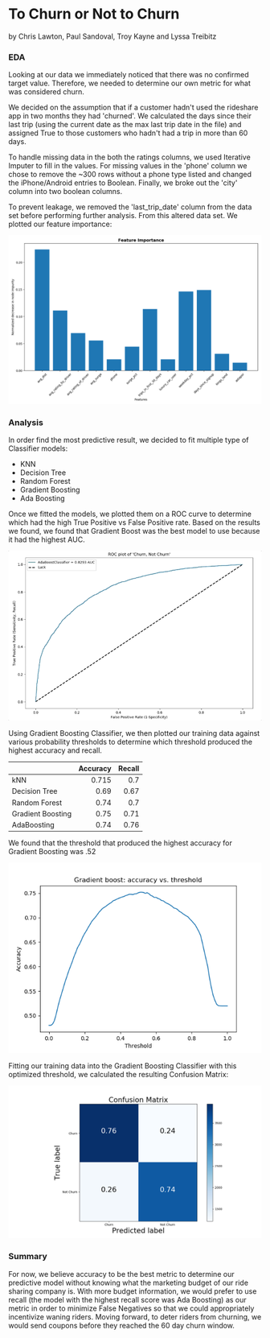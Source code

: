 
# To Churn or Not to Churn

by Chris Lawton, Paul Sandoval, Troy Kayne and Lyssa Treibitz

### EDA

Looking at our data we immediately noticed that there was no confirmed target value. Therefore, we needed to determine our own metric for what was considered churn.

We decided on the assumption that if a customer hadn't used the rideshare app in two months they had 'churned'. We calculated the days since their last trip (using the current date as the max last trip date in the file) and assigned True to those customers who hadn't had a trip in more than 60 days.

To handle missing data in the both the ratings columns, we used Iterative Imputer to fill in the values. For missing values in the 'phone' column we chose to remove the ~300 rows without a phone type listed and changed the iPhone/Android entries to Boolean. Finally, we broke out the 'city' column into two boolean columns.

To prevent leakage, we removed the 'last_trip_date' column from the data set before performing further analysis. From this altered data set.  We plotted our feature importance:

![Feature Importance](images/Figure_1.png)

### Analysis

In order find the most predictive result, we decided to fit multiple type of Classifier models:

- KNN
- Decision Tree
- Random Forest
- Gradient Boosting
- Ada Boosting

Once we fitted the models, we plotted them on a ROC curve to determine which had the high True Positive vs False Positive rate. Based on the results we found, we found that Gradient Boost was the best model to use because it had the highest AUC.

![ROC Gif](images/roc_gif.gif)

 Using Gradient Boosting Classifier, we then plotted our training data against various probability thresholds to determine which threshold produced the highest accuracy and recall.

 |                   |   Accuracy |   Recall |
|:------------------|-----------:|---------:|
| kNN               |      0.715 |     0.7  |
| Decision Tree     |      0.69  |     0.67 |
| Random Forest     |      0.74  |     0.7  |
| Gradient Boosting |      0.75  |     0.71 |
| AdaBoosting       |      0.74  |     0.76 |


We found that the threshold that produced the highest accuracy for Gradient Boosting was .52

![Gradient Accuracy](images/optimal_threshold.png)

Fitting our training data into the Gradient Boosting Classifier with this optimized threshold, we calculated the resulting Confusion Matrix:

![Confusion Matrix](images/confusion_matrix_accuracy.png)  


### Summary

For now, we believe accuracy to be the best metric to determine our predictive model without knowing what the marketing budget of our ride sharing company is.  With more budget information, we would prefer to use recall (the model with the highest recall score was Ada Boosting) as our metric in order to minimize False Negatives so that we could appropriately incentivize waning riders. Moving forward, to deter riders from churning, we would send coupons before they reached the 60 day churn window.
